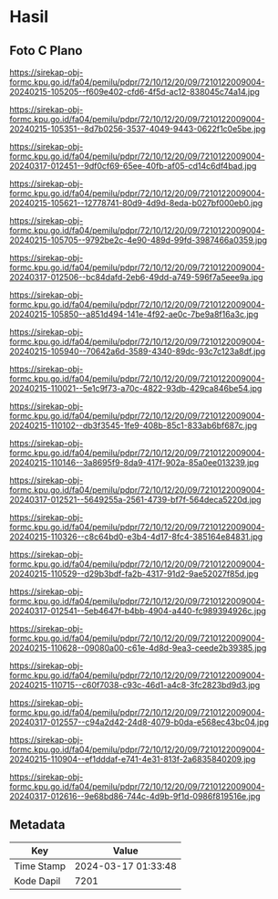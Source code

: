 # Hasil

## Foto C Plano

https://sirekap-obj-formc.kpu.go.id/fa04/pemilu/pdpr/72/10/12/20/09/7210122009004-20240215-105205--f609e402-cfd6-4f5d-ac12-838045c74a14.jpg

https://sirekap-obj-formc.kpu.go.id/fa04/pemilu/pdpr/72/10/12/20/09/7210122009004-20240215-105351--8d7b0256-3537-4049-9443-0622f1c0e5be.jpg

https://sirekap-obj-formc.kpu.go.id/fa04/pemilu/pdpr/72/10/12/20/09/7210122009004-20240317-012451--9df0cf69-65ee-40fb-af05-cd14c6df4bad.jpg

https://sirekap-obj-formc.kpu.go.id/fa04/pemilu/pdpr/72/10/12/20/09/7210122009004-20240215-105621--12778741-80d9-4d9d-8eda-b027bf000eb0.jpg

https://sirekap-obj-formc.kpu.go.id/fa04/pemilu/pdpr/72/10/12/20/09/7210122009004-20240215-105705--9792be2c-4e90-489d-99fd-3987466a0359.jpg

https://sirekap-obj-formc.kpu.go.id/fa04/pemilu/pdpr/72/10/12/20/09/7210122009004-20240317-012506--bc84dafd-2eb6-49dd-a749-596f7a5eee9a.jpg

https://sirekap-obj-formc.kpu.go.id/fa04/pemilu/pdpr/72/10/12/20/09/7210122009004-20240215-105850--a851d494-141e-4f92-ae0c-7be9a8f16a3c.jpg

https://sirekap-obj-formc.kpu.go.id/fa04/pemilu/pdpr/72/10/12/20/09/7210122009004-20240215-105940--70642a6d-3589-4340-89dc-93c7c123a8df.jpg

https://sirekap-obj-formc.kpu.go.id/fa04/pemilu/pdpr/72/10/12/20/09/7210122009004-20240215-110021--5e1c9f73-a70c-4822-93db-429ca846be54.jpg

https://sirekap-obj-formc.kpu.go.id/fa04/pemilu/pdpr/72/10/12/20/09/7210122009004-20240215-110102--db3f3545-1fe9-408b-85c1-833ab6bf687c.jpg

https://sirekap-obj-formc.kpu.go.id/fa04/pemilu/pdpr/72/10/12/20/09/7210122009004-20240215-110146--3a8695f9-8da9-417f-902a-85a0ee013239.jpg

https://sirekap-obj-formc.kpu.go.id/fa04/pemilu/pdpr/72/10/12/20/09/7210122009004-20240317-012521--5649255a-2561-4739-bf7f-564deca5220d.jpg

https://sirekap-obj-formc.kpu.go.id/fa04/pemilu/pdpr/72/10/12/20/09/7210122009004-20240215-110326--c8c64bd0-e3b4-4d17-8fc4-385164e84831.jpg

https://sirekap-obj-formc.kpu.go.id/fa04/pemilu/pdpr/72/10/12/20/09/7210122009004-20240215-110529--d29b3bdf-fa2b-4317-91d2-9ae52027f85d.jpg

https://sirekap-obj-formc.kpu.go.id/fa04/pemilu/pdpr/72/10/12/20/09/7210122009004-20240317-012541--5eb4647f-b4bb-4904-a440-fc989394926c.jpg

https://sirekap-obj-formc.kpu.go.id/fa04/pemilu/pdpr/72/10/12/20/09/7210122009004-20240215-110628--09080a00-c61e-4d8d-9ea3-ceede2b39385.jpg

https://sirekap-obj-formc.kpu.go.id/fa04/pemilu/pdpr/72/10/12/20/09/7210122009004-20240215-110715--c60f7038-c93c-46d1-a4c8-3fc2823bd9d3.jpg

https://sirekap-obj-formc.kpu.go.id/fa04/pemilu/pdpr/72/10/12/20/09/7210122009004-20240317-012557--c94a2d42-24d8-4079-b0da-e568ec43bc04.jpg

https://sirekap-obj-formc.kpu.go.id/fa04/pemilu/pdpr/72/10/12/20/09/7210122009004-20240215-110904--ef1dddaf-e741-4e31-813f-2a6835840209.jpg

https://sirekap-obj-formc.kpu.go.id/fa04/pemilu/pdpr/72/10/12/20/09/7210122009004-20240317-012616--9e68bd86-744c-4d9b-9f1d-0986f819516e.jpg


## Metadata

| Key        | Value               |
| ---------- | ------------------- |
| Time Stamp | 2024-03-17 01:33:48 |
| Kode Dapil | 7201                |




